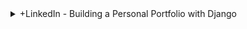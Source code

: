 <details>
<summary>+LinkedIn - Building a Personal Portfolio with Django </summary>

## +LinkedIn - Building a Personal Portfolio with Django

<details>
<summary>1. Creating a New Django Project </summary>

# Creating a New Django Project

## Install venv

```py
python -m venv myproject-env
```

# #END</details>

# #END</details>
